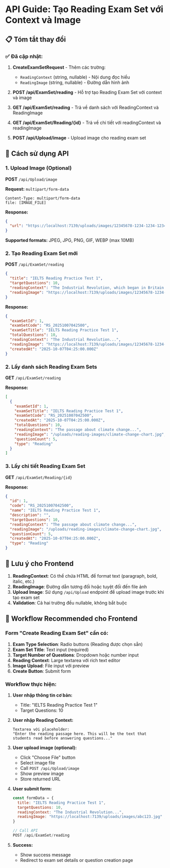 # API Guide: Tạo Reading Exam Set với Context và Image

## 📋 Tóm tắt thay đổi

### ✅ Đã cập nhật:
1. **CreateExamSetRequest** - Thêm các trường:
   - `ReadingContext` (string, nullable) - Nội dung đọc hiểu
   - `ReadingImage` (string, nullable) - Đường dẫn hình ảnh

2. **POST /api/ExamSet/reading** - Hỗ trợ tạo Reading Exam Set với context và image

3. **GET /api/ExamSet/reading** - Trả về danh sách với ReadingContext và ReadingImage

4. **GET /api/ExamSet/Reading/{id}** - Trả về chi tiết với readingContext và readingImage

5. **POST /api/Upload/image** - Upload image cho reading exam set

## 🚀 Cách sử dụng API

### 1. Upload Image (Optional)

**POST** `/api/Upload/image`

**Request:** `multipart/form-data`
```
Content-Type: multipart/form-data
file: [IMAGE_FILE]
```

**Response:**
```json
{
  "url": "https://localhost:7139/uploads/images/12345678-1234-1234-1234-123456789abc.jpg"
}
```

**Supported formats:** JPEG, JPG, PNG, GIF, WEBP (max 10MB)

### 2. Tạo Reading Exam Set mới

**POST** `/api/ExamSet/reading`

```json
{
  "title": "IELTS Reading Practice Test 1",
  "targetQuestions": 10,
  "readingContext": "The Industrial Revolution, which began in Britain in the late 18th century, marked a major turning point in human history. It was characterized by the transition from manual labor and animal-based economy to machine-based manufacturing...",
  "readingImage": "https://localhost:7139/uploads/images/12345678-1234-1234-1234-123456789abc.jpg"
}
```

**Response:**
```json
{
  "examSetId": 1,
  "examSetCode": "RS_20251007042500",
  "examSetTitle": "IELTS Reading Practice Test 1",
  "totalQuestions": 10,
  "readingContext": "The Industrial Revolution...",
  "readingImage": "https://localhost:7139/uploads/images/12345678-1234-1234-1234-123456789abc.jpg",
  "createdAt": "2025-10-07T04:25:00.000Z"
}
```

### 2. Lấy danh sách Reading Exam Sets

**GET** `/api/ExamSet/reading`

**Response:**
```json
[
  {
    "examSetId": 1,
    "examSetTitle": "IELTS Reading Practice Test 1",
    "examSetCode": "RS_20251007042500",
    "createdAt": "2025-10-07T04:25:00.000Z",
    "totalQuestions": 10,
    "readingContext": "The passage about climate change...",
    "readingImage": "/uploads/reading-images/climate-change-chart.jpg",
    "questionCount": 5,
    "type": "Reading"
  }
]
```

### 3. Lấy chi tiết Reading Exam Set

**GET** `/api/ExamSet/Reading/{id}`

**Response:**
```json
{
  "id": 1,
  "code": "RS_20251007042500",
  "name": "IELTS Reading Practice Test 1",
  "description": "",
  "targetQuestions": 10,
  "readingContext": "The passage about climate change...",
  "readingImage": "/uploads/reading-images/climate-change-chart.jpg",
  "questionCount": 5,
  "createdAt": "2025-10-07T04:25:00.000Z",
  "type": "Reading"
}
```

## 📝 Lưu ý cho Frontend

1. **ReadingContext**: Có thể chứa HTML để format text (paragraph, bold, italic, etc.)
2. **ReadingImage**: Đường dẫn tương đối hoặc tuyệt đối đến file ảnh
3. **Upload Image**: Sử dụng `/api/Upload` endpoint để upload image trước khi tạo exam set
4. **Validation**: Cả hai trường đều nullable, không bắt buộc

## 🔗 Workflow Recommended cho Frontend

### Form "Create Reading Exam Set" cần có:

1. **Exam Type Selection**: Radio buttons (Reading được chọn sẵn)
2. **Exam Set Title**: Text input (required)
3. **Target Number of Questions**: Dropdown hoặc number input
4. **Reading Context**: Large textarea với rich text editor
5. **Image Upload**: File input với preview
6. **Create Button**: Submit form

### Workflow thực hiện:

1. **User nhập thông tin cơ bản:**
   - Title: "IELTS Reading Practice Test 1"
   - Target Questions: 10

2. **User nhập Reading Context:**
   ```
   Textarea với placeholder:
   "Enter the reading passage here. This will be the text that students read before answering questions..."
   ```

3. **User upload image (optional):**
   - Click "Choose File" button
   - Select image file
   - Call `POST /api/Upload/image`
   - Show preview image
   - Store returned URL

4. **User submit form:**
   ```javascript
   const formData = {
     title: "IELTS Reading Practice Test 1",
     targetQuestions: 10,
     readingContext: "The Industrial Revolution...",
     readingImage: "https://localhost:7139/uploads/images/abc123.jpg" // từ upload
   }
   
   // Call API
   POST /api/ExamSet/reading
   ```

5. **Success:**
   - Show success message
   - Redirect to exam set details or question creation page